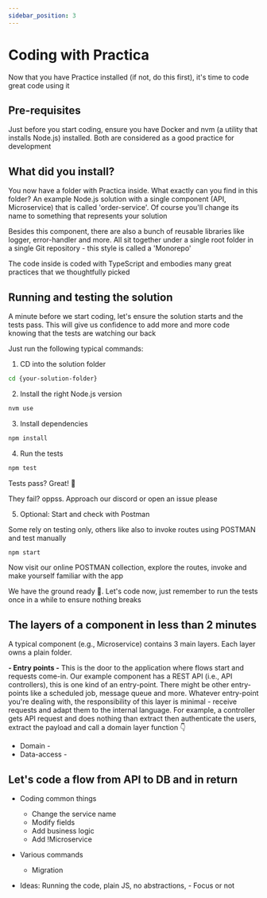 ```yaml
---
sidebar_position: 3
---
```


# Coding with Practica

Now that you have Practice installed (if not, do this first), it's time to code great code using it

## Pre-requisites

Just before you start coding, ensure you have Docker and nvm (a utility that installs Node.js) installed. Both are considered as a good practice for development

## What did you install?

You now have a folder with Practica inside. What exactly can you find in this folder? An example Node.js solution with a single component (API, Microservice) that is called 'order-service'. Of course you'll change its name to something that represents your solution

Besides this component, there are also a bunch of reusable libraries like logger, error-handler and more. All sit together under a single root folder in a single Git repository - this style is called a 'Monorepo'

The code inside is coded with TypeScript and embodies many great practices that we thoughtfully picked

## Running and testing the solution

A minute before we start coding, let's ensure the solution starts and the tests pass. This will give us confidence to add more and more code knowing that the tests are watching our back

Just run the following typical commands:

1. CD into the solution folder

```bash
cd {your-solution-folder}
```

2. Install the right Node.js version

```bash
nvm use
```

3. Install dependencies

```bash
npm install
```

4. Run the tests

```bash
npm test
```

Tests pass? Great! 🥳  

They fail? oppss. Approach our discord or open an issue please

5. Optional: Start and check with Postman

Some rely on testing only, others like also to invoke routes using POSTMAN and test manually

```bash
npm start
```

Now visit our online POSTMAN collection, explore the routes, invoke and make yourself familiar with the app

We have the ground ready 🐥. Let's code now, just remember to run the tests once in a while to ensure nothing breaks

## The layers of a component in less than 2 minutes

A typical component (e.g., Microservice) contains 3 main layers. Each layer owns a plain folder.

**- Entry points -** This is the door to the application where flows start and requests come-in. Our example component has a REST API (i.e., API controllers), this is one kind of an entry-point. There might be other entry-points like a scheduled job, message queue and more. Whatever entry-point you're dealing with, the responsibility of this layer is minimal - receive requests and adapt them to the internal language. For example, a controller gets API request and does nothing than extract then authenticate the users, extract the payload and call a domain layer function 👇
- Domain - 
- Data-access - 

## Let's code a flow from API to DB and in return


- Coding common things
  
  * Change the service name
  * Modify fields
  * Add business logic
  * Add !Microservice

- Various commands
  
  * Migration

- Ideas: Running the code, plain JS, no abstractions, - Focus or not